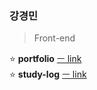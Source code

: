 ### 강경민

> Front-end

<!-- 0000.00.00 -->

⭐ **portfolio** [ㅡ link](https://portfolio-minomad.vercel.app)        
⭐ **study-log** [ㅡ link](https://github.com/minomad/study-repository)

<!-- ⭐ **email**&nbsp;&nbsp;&nbsp; -->
